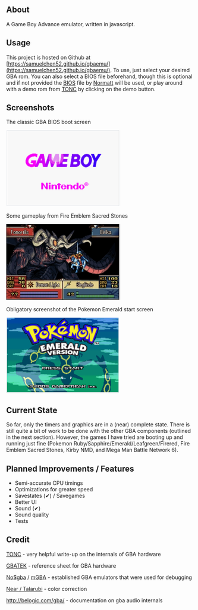## About
A Game Boy Advance emulator, written in javascript.

## Usage
This project is hosted on Github at [https://samuelchen52.github.io/gbaemu/](https://samuelchen52.github.io/gbaemu/). To use, just select your desired GBA rom. You can also select a BIOS file beforehand, though this is optional and if not provided the [BIOS](https://github.com/Nebuleon/ReGBA/blob/master/bios/gba_bios.bin) file by [Normatt](https://github.com/Normmatt/gba_bios) will be used, or play around with a demo rom from [TONC](https://www.coranac.com/projects/#tonc) by clicking on the demo button.

## Screenshots
The classic GBA BIOS boot screen

![ "GBA bios boot screen."](./resources/bootss.png "GBA bios boot screen.")

Some gameplay from Fire Emblem Sacred Stones

!["Fire Emblem Sacred Stones gameplay."](./resources/fess2.jpg "Fire Emblem Sacred Stones gameplay.")

Obligatory screenshot of the Pokemon Emerald start screen

!["Pokemon Emerald start screen."](./resources/pokemss.png "Pokemon Emerald start screen.")

## Current State
So far, only the timers and graphics are in a (near) complete state. There is still quite a bit of work to be done with the other GBA components (outlined in the next section). However, the games I have tried are booting up and running just fine (Pokemon Ruby/Sapphire/Emerald/Leafgreen/Firered, Fire Emblem Sacred Stones, Kirby NMD, and Mega Man Battle Network 6). 

## Planned Improvements / Features
* Semi-accurate CPU timings
* Optimizations for greater speed
* Savestates (✔) / Savegames
* Better UI 
* Sound (✔)
* Sound quality
* Tests

## Credit
[TONC](https://www.coranac.com/tonc/text/toc.htm) - very helpful write-up on the internals of GBA hardware

[GBATEK](https://problemkaputt.de/gbatek.htm) - reference sheet for GBA hardware

[No$gba](https://problemkaputt.de/gba.htm) / [mGBA](https://mgba.io/downloads.html) - established GBA emulators that were used for debugging

[Near / Talarubi](https://byuu.net/video/color-emulation/) - color correction

http://belogic.com/gba/ - documentation on gba audio internals